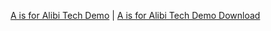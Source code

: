 [A is for Alibi Tech Demo](/AisforAlibi/index.html)
|
[A is for Alibi Tech Demo Download](AisforAlibi_Tech_Demo.zip)
